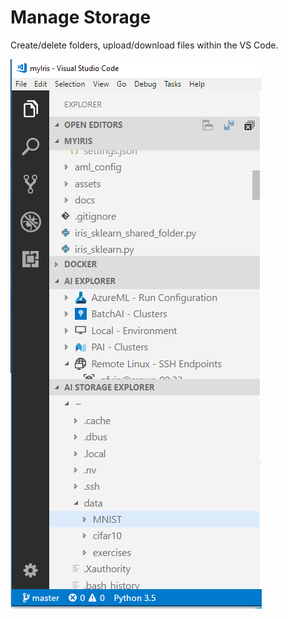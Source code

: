 # Manage Storage
Create/delete folders, upload/download files within the VS Code.

![Storage Explorer](media/StorageExplorer.png)
